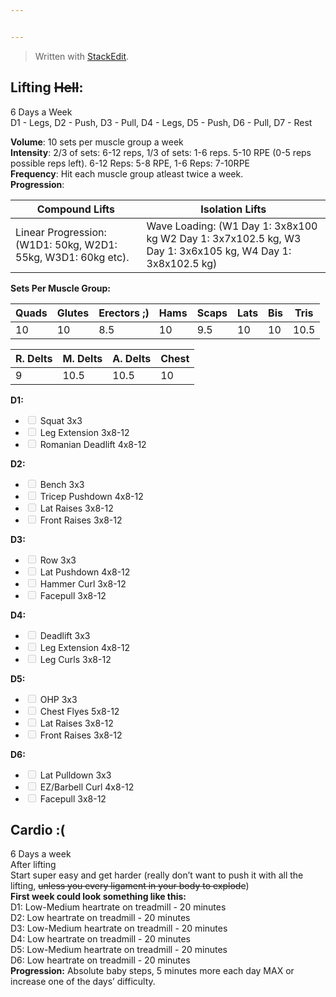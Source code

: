 ```yaml
---


---
```


<blockquote>
<p>Written with <a href="https://stackedit.io/">StackEdit</a>.</p>
</blockquote>
<h2 id="lifting-hell"><strong>Lifting <s>Hell</s>:</strong></h2>
<p>6 Days a Week<br>
D1 - Legs, D2 - Push, D3 - Pull, D4 - Legs, D5 - Push, D6 - Pull, D7 - Rest</p>
<p><strong>Volume</strong>: 10 sets per muscle group a week<br>
<strong>Intensity</strong>: 2/3 of sets: 6-12 reps, 1/3 of sets: 1-6 reps. 5-10 RPE (0-5 reps possible reps left). 6-12 Reps: 5-8 RPE, 1-6 Reps: 7-10RPE<br>
<strong>Frequency</strong>: Hit each muscle group atleast twice a week.<br>
<strong>Progression</strong>:</p>

<table>
<thead>
<tr>
<th>Compound Lifts</th>
<th>Isolation Lifts</th>
</tr>
</thead>
<tbody>
<tr>
<td>Linear Progression: (W1D1: 50kg, W2D1: 55kg, W3D1: 60kg etc).</td>
<td>Wave Loading: (W1 Day 1: 3x8x100 kg W2 Day 1: 3x7x102.5 kg, W3 Day 1: 3x6x105 kg, W4 Day 1: 3x8x102.5 kg)</td>
</tr>
</tbody>
</table><p><strong>Sets Per Muscle Group:</strong></p>

<table>
<thead>
<tr>
<th>Quads</th>
<th>Glutes</th>
<th>Erectors ;)</th>
<th>Hams</th>
<th>Scaps</th>
<th>Lats</th>
<th>Bis</th>
<th>Tris</th>
</tr>
</thead>
<tbody>
<tr>
<td>10</td>
<td>10</td>
<td>8.5</td>
<td>10</td>
<td>9.5</td>
<td>10</td>
<td>10</td>
<td>10.5</td>
</tr>
</tbody>
</table>
<table>
<thead>
<tr>
<th>R. Delts</th>
<th>M. Delts</th>
<th>A. Delts</th>
<th>Chest</th>
</tr>
</thead>
<tbody>
<tr>
<td>9</td>
<td>10.5</td>
<td>10.5</td>
<td>10</td>
</tr>
</tbody>
</table><p><strong>D1:</strong></p>
<ul>
<li class="task-list-item"><input type="checkbox" class="task-list-item-checkbox" disabled=""> Squat 3x3</li>
<li class="task-list-item"><input type="checkbox" class="task-list-item-checkbox" disabled=""> Leg Extension 3x8-12</li>
<li class="task-list-item"><input type="checkbox" class="task-list-item-checkbox" disabled=""> Romanian Deadlift 4x8-12</li>
</ul>
<p><strong>D2:</strong></p>
<ul>
<li class="task-list-item"><input type="checkbox" class="task-list-item-checkbox" disabled=""> Bench 3x3</li>
<li class="task-list-item"><input type="checkbox" class="task-list-item-checkbox" disabled=""> Tricep Pushdown 4x8-12</li>
<li class="task-list-item"><input type="checkbox" class="task-list-item-checkbox" disabled=""> Lat Raises 3x8-12</li>
<li class="task-list-item"><input type="checkbox" class="task-list-item-checkbox" disabled=""> Front Raises 3x8-12</li>
</ul>
<p><strong>D3:</strong></p>
<ul>
<li class="task-list-item"><input type="checkbox" class="task-list-item-checkbox" disabled=""> Row 3x3</li>
<li class="task-list-item"><input type="checkbox" class="task-list-item-checkbox" disabled=""> Lat Pushdown 4x8-12</li>
<li class="task-list-item"><input type="checkbox" class="task-list-item-checkbox" disabled=""> Hammer Curl 3x8-12</li>
<li class="task-list-item"><input type="checkbox" class="task-list-item-checkbox" disabled=""> Facepull 3x8-12</li>
</ul>
<p><strong>D4:</strong></p>
<ul>
<li class="task-list-item"><input type="checkbox" class="task-list-item-checkbox" disabled=""> Deadlift 3x3</li>
<li class="task-list-item"><input type="checkbox" class="task-list-item-checkbox" disabled=""> Leg Extension 4x8-12</li>
<li class="task-list-item"><input type="checkbox" class="task-list-item-checkbox" disabled=""> Leg Curls 3x8-12</li>
</ul>
<p><strong>D5:</strong></p>
<ul>
<li class="task-list-item"><input type="checkbox" class="task-list-item-checkbox" disabled=""> OHP 3x3</li>
<li class="task-list-item"><input type="checkbox" class="task-list-item-checkbox" disabled=""> Chest Flyes 5x8-12</li>
<li class="task-list-item"><input type="checkbox" class="task-list-item-checkbox" disabled=""> Lat Raises 3x8-12</li>
<li class="task-list-item"><input type="checkbox" class="task-list-item-checkbox" disabled=""> Front Raises 3x8-12</li>
</ul>
<p><strong>D6:</strong></p>
<ul>
<li class="task-list-item"><input type="checkbox" class="task-list-item-checkbox" disabled=""> Lat Pulldown 3x3</li>
<li class="task-list-item"><input type="checkbox" class="task-list-item-checkbox" disabled=""> EZ/Barbell Curl 4x8-12</li>
<li class="task-list-item"><input type="checkbox" class="task-list-item-checkbox" disabled=""> Facepull 3x8-12</li>
</ul>
<h2 id="cardio-">Cardio :(</h2>
<p>6 Days a week<br>
After lifting<br>
Start super easy and get harder (really don’t want to push it with all the lifting, <s>unless you every ligament in your body to explode</s>)<br>
<strong>First week could look something like this:</strong><br>
D1: Low-Medium heartrate on treadmill - 20 minutes<br>
D2: Low heartrate on treadmill - 20 minutes<br>
D3: Low-Medium heartrate on treadmill - 20 minutes<br>
D4: Low heartrate on treadmill - 20 minutes<br>
D5: Low-Medium heartrate on treadmill - 20 minutes<br>
D6: Low heartrate on treadmill - 20 minutes<br>
<strong>Progression:</strong> Absolute baby steps, 5 minutes more each day MAX or increase one of the days’ difficulty.</p>

